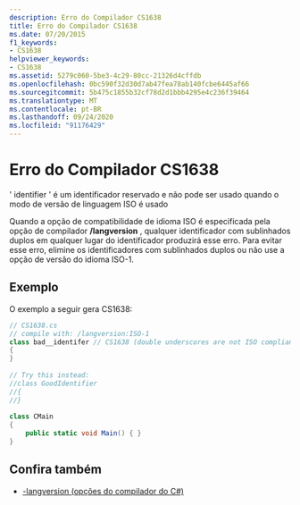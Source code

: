 ```yaml
---
description: Erro do Compilador CS1638
title: Erro do Compilador CS1638
ms.date: 07/20/2015
f1_keywords:
- CS1638
helpviewer_keywords:
- CS1638
ms.assetid: 5279c060-5be3-4c29-80cc-21326d4cffdb
ms.openlocfilehash: 0bc590f32d30d7ab47fea78ab140fcbe6445af66
ms.sourcegitcommit: 5b475c1855b32cf78d2d1bbb4295e4c236f39464
ms.translationtype: MT
ms.contentlocale: pt-BR
ms.lasthandoff: 09/24/2020
ms.locfileid: "91176429"
---
```

# <a name="compiler-error-cs1638"></a>Erro do Compilador CS1638

' identifier ' é um identificador reservado e não pode ser usado quando o modo de versão de linguagem ISO é usado  
  
 Quando a opção de compatibilidade de idioma ISO é especificada pela opção de compilador **/langversion** , qualquer identificador com sublinhados duplos em qualquer lugar do identificador produzirá esse erro. Para evitar esse erro, elimine os identificadores com sublinhados duplos ou não use a opção de versão do idioma ISO-1.  
  
## <a name="example"></a>Exemplo  

 O exemplo a seguir gera CS1638:  
  
```csharp  
// CS1638.cs  
// compile with: /langversion:ISO-1  
class bad__identifer // CS1638 (double underscores are not ISO compliant)  
{  
}  
  
// Try this instead:  
//class GoodIdentifier  
//{  
//}  
  
class CMain  
{  
    public static void Main() { }  
}  
```  
  
## <a name="see-also"></a>Confira também

- [-langversion (opções do compilador do C#)](../language-reference/compiler-options/langversion-compiler-option.md)
